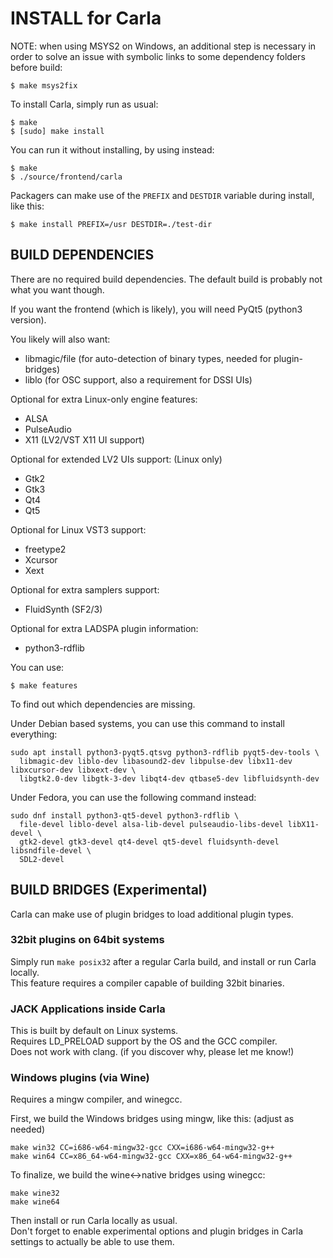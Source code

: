 # INSTALL for Carla

NOTE: when using MSYS2 on Windows, an additional step is necessary in order
to solve an issue with symbolic links to some dependency folders before build:
```
$ make msys2fix
```

To install Carla, simply run as usual:
```
$ make
$ [sudo] make install
```

You can run it without installing, by using instead:
```
$ make
$ ./source/frontend/carla
```

Packagers can make use of the `PREFIX` and `DESTDIR` variable during install, like this:
```
$ make install PREFIX=/usr DESTDIR=./test-dir
```

## BUILD DEPENDENCIES

There are no required build dependencies. The default build is probably not what you want though.

If you want the frontend (which is likely), you will need PyQt5 (python3 version).

You likely will also want:

 - libmagic/file (for auto-detection of binary types, needed for plugin-bridges)
 - liblo         (for OSC support, also a requirement for DSSI UIs)

Optional for extra Linux-only engine features:

 - ALSA
 - PulseAudio
 - X11 (LV2/VST X11 UI support)

Optional for extended LV2 UIs support: (Linux only)

 - Gtk2
 - Gtk3
 - Qt4
 - Qt5

Optional for Linux VST3 support:

 - freetype2
 - Xcursor
 - Xext

Optional for extra samplers support:

 - FluidSynth (SF2/3)

Optional for extra LADSPA plugin information:

 - python3-rdflib


You can use:
```
$ make features
```
To find out which dependencies are missing.


Under Debian based systems, you can use this command to install everything:
```
sudo apt install python3-pyqt5.qtsvg python3-rdflib pyqt5-dev-tools \
  libmagic-dev liblo-dev libasound2-dev libpulse-dev libx11-dev libxcursor-dev libxext-dev \
  libgtk2.0-dev libgtk-3-dev libqt4-dev qtbase5-dev libfluidsynth-dev
```

Under Fedora, you can use the following command instead:
```
sudo dnf install python3-qt5-devel python3-rdflib \
  file-devel liblo-devel alsa-lib-devel pulseaudio-libs-devel libX11-devel \
  gtk2-devel gtk3-devel qt4-devel qt5-devel fluidsynth-devel libsndfile-devel \
  SDL2-devel
```

## BUILD BRIDGES (Experimental)

Carla can make use of plugin bridges to load additional plugin types.

### 32bit plugins on 64bit systems

Simply run `make posix32` after a regular Carla build, and install or run Carla locally.<br/>
This feature requires a compiler capable of building 32bit binaries.

### JACK Applications inside Carla

This is built by default on Linux systems.<br/>
Requires LD_PRELOAD support by the OS and the GCC compiler.<br/>
Does not work with clang. (if you discover why, please let me know!)

### Windows plugins (via Wine)

Requires a mingw compiler, and winegcc.

First, we build the Windows bridges using mingw, like this: (adjust as needed)
```
make win32 CC=i686-w64-mingw32-gcc CXX=i686-w64-mingw32-g++
make win64 CC=x86_64-w64-mingw32-gcc CXX=x86_64-w64-mingw32-g++
```

To finalize, we build the wine<->native bridges using winegcc:
```
make wine32
make wine64
```

Then install or run Carla locally as usual.<br/>
Don't forget to enable experimental options and plugin bridges in Carla settings to actually be able to use them.
